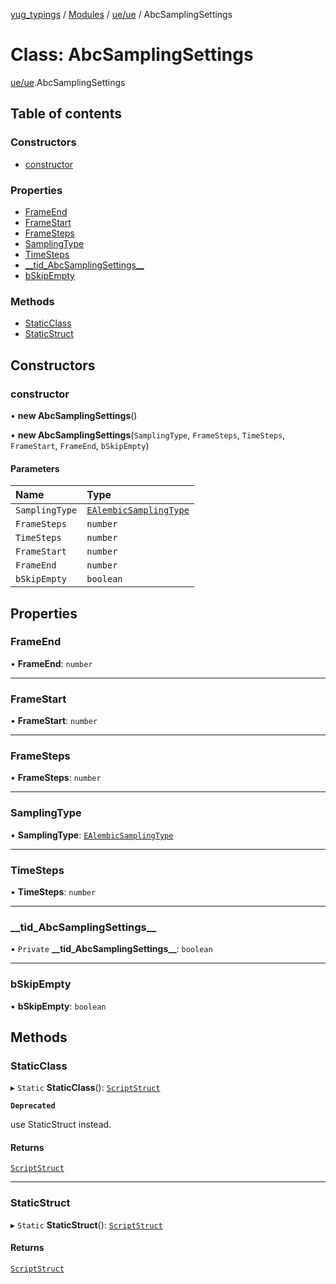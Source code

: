 [yug_typings](../README.md) / [Modules](../modules.md) / [ue/ue](../modules/ue_ue.md) / AbcSamplingSettings

# Class: AbcSamplingSettings

[ue/ue](../modules/ue_ue.md).AbcSamplingSettings

## Table of contents

### Constructors

- [constructor](ue_ue.AbcSamplingSettings.md#constructor)

### Properties

- [FrameEnd](ue_ue.AbcSamplingSettings.md#frameend)
- [FrameStart](ue_ue.AbcSamplingSettings.md#framestart)
- [FrameSteps](ue_ue.AbcSamplingSettings.md#framesteps)
- [SamplingType](ue_ue.AbcSamplingSettings.md#samplingtype)
- [TimeSteps](ue_ue.AbcSamplingSettings.md#timesteps)
- [\_\_tid\_AbcSamplingSettings\_\_](ue_ue.AbcSamplingSettings.md#__tid_abcsamplingsettings__)
- [bSkipEmpty](ue_ue.AbcSamplingSettings.md#bskipempty)

### Methods

- [StaticClass](ue_ue.AbcSamplingSettings.md#staticclass)
- [StaticStruct](ue_ue.AbcSamplingSettings.md#staticstruct)

## Constructors

### constructor

• **new AbcSamplingSettings**()

• **new AbcSamplingSettings**(`SamplingType`, `FrameSteps`, `TimeSteps`, `FrameStart`, `FrameEnd`, `bSkipEmpty`)

#### Parameters

| Name | Type |
| :------ | :------ |
| `SamplingType` | [`EAlembicSamplingType`](../enums/ue_ue.EAlembicSamplingType.md) |
| `FrameSteps` | `number` |
| `TimeSteps` | `number` |
| `FrameStart` | `number` |
| `FrameEnd` | `number` |
| `bSkipEmpty` | `boolean` |

## Properties

### FrameEnd

• **FrameEnd**: `number`

___

### FrameStart

• **FrameStart**: `number`

___

### FrameSteps

• **FrameSteps**: `number`

___

### SamplingType

• **SamplingType**: [`EAlembicSamplingType`](../enums/ue_ue.EAlembicSamplingType.md)

___

### TimeSteps

• **TimeSteps**: `number`

___

### \_\_tid\_AbcSamplingSettings\_\_

• `Private` **\_\_tid\_AbcSamplingSettings\_\_**: `boolean`

___

### bSkipEmpty

• **bSkipEmpty**: `boolean`

## Methods

### StaticClass

▸ `Static` **StaticClass**(): [`ScriptStruct`](ue_ue.ScriptStruct.md)

**`Deprecated`**

use StaticStruct instead.

#### Returns

[`ScriptStruct`](ue_ue.ScriptStruct.md)

___

### StaticStruct

▸ `Static` **StaticStruct**(): [`ScriptStruct`](ue_ue.ScriptStruct.md)

#### Returns

[`ScriptStruct`](ue_ue.ScriptStruct.md)
